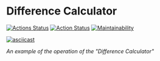 # Difference Calculator


[![Actions Status](https://github.com/bearBenjamin/frontend-project-46/workflows/hexlet-check/badge.svg)](https://github.com/bearBenjamin/frontend-project-46/actions)
[![Action Status](https://github.com/bearBenjamin/frontend-project-46/actions/workflows/lint_test_check.yml/badge.svg?event=push)](https://github.com/bearBenjamin/frontend-project-46/actions)
[![Maintainability](https://api.codeclimate.com/v1/badges/124f4b1c24bedb25077e/maintainability)](https://codeclimate.com/github/bearBenjamin/frontend-project-46/maintainability)


[![asciicast](https://asciinema.org/a/592773.svg)](https://asciinema.org/a/592773)

*An example of the operation of the "Difference Calculator"*
